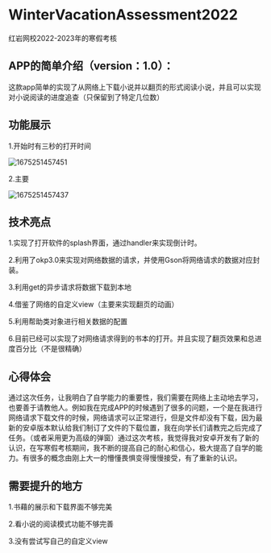 # WinterVacationAssessment2022
红岩网校2022-2023年的寒假考核



## APP的简单介绍（version：1.0）：

这款app简单的实现了从网络上下载小说并以翻页的形式阅读小说，并且可以实现对小说阅读的进度追查（只保留到了特定几位数）

## 功能展示

1.开始时有三秒的打开时间

![1675251457451](https://user-images.githubusercontent.com/117186626/216035184-f9a45263-0618-41b9-81b1-a51c85b46b48.gif)



2.主要


![1675251457437](https://user-images.githubusercontent.com/117186626/216035942-f123ed2f-7d5e-4656-b76b-f14a3c45fb53.gif)



## 技术亮点

1.实现了打开软件的splash界面，通过handler来实现倒计时。

2.利用了okp3.0来实现对网络数据的请求，并使用Gson将网络请求的数据对应封装。

3.利用get的异步请求将数据下载到本地

4.借鉴了网络的自定义view（主要来实现翻页的动画）

5.利用帮助类对象进行相关数据的配置

6.目前已经可以实现了对网络请求得到的书本的打开。并且实现了翻页效果和总进度百分比（不是很精确）

## 心得体会

通过这次任务，让我明白了自学能力的重要性，我们需要在网络上主动地去学习，也要善于请教他人。例如我在完成APP的时候遇到了很多的问题，一个是在我进行网络请求下载文件的时候，网络请求可以正常进行，但是文件却没有下载，因为最新的安卓版本默认给我们制订了文件的下载位置，我在向学长们请教完之后完成了任务。（或者采用更为高级的弹窗）通过这次考核，我觉得我对安卓开发有了新的认识，在写寒假考核期间，我不断的提高自己的耐心和信心，极大提高了自学的能力。有很多的概念由刚上大一的懵懂畏惧变得慢慢接受，有了重新的认识。

## 需要提升的地方

1.书藉的展示和下载界面不够完美

2.看小说的阅读模式功能不够完善

3.没有尝试写自己的自定义view

  

